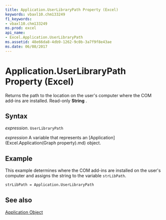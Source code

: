 ```yaml
---
title: Application.UserLibraryPath Property (Excel)
keywords: vbaxl10.chm133249
f1_keywords:
- vbaxl10.chm133249
ms.prod: excel
api_name:
- Excel.Application.UserLibraryPath
ms.assetid: 48e66da8-4db9-1262-9c0b-3a7f9f8e43ae
ms.date: 06/08/2017
---
```



# Application.UserLibraryPath Property (Excel)

Returns the path to the location on the user's computer where the COM add-ins are installed. Read-only  **String** .


## Syntax

 _expression_. `UserLibraryPath`

 _expression_ A variable that represents an [Application](Excel.Application(Graph property).md) object.


## Example

This example determines where the COM add-ins are installed on the user's computer and assigns the string to the variable  `strLibPath`.


```vb
strLibPath = Application.UserLibraryPath
```


## See also


[Application Object](Excel.Application(object).md)

